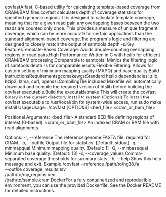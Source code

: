 covfastA fast, C-based utility for calculating template-based coverage from CRAM/BAM files.covfast calculates depth of coverage statistics for specified genomic regions. It is designed to calculate template coverage, meaning that for a given read pair, any overlapping bases between the two reads are counted only once. This provides a measure of unique fragment coverage, which can be more accurate for certain applications than the standard alignment-based coverage.The program's logic and filtering are designed to closely match the output of samtools depth -s.Key FeaturesTemplate-Based Coverage: Avoids double-counting overlapping regions of read pairs.High Performance: Written in C with htslib for efficient CRAM/BAM processing.Comparable to samtools: Mimics the filtering logic of samtools depth -s for comparable results.Flexible Filtering: Allows for custom setting of minimum mapping quality (MAPQ) and base quality.Build InstructionsRequirementsgccmakewgetStandard htslib dependencies: zlib, bzip2, lzma, curl, openssl.CompilingThe included Makefile will automatically download and compile the required version of htslib before building the covfast executable.Build the executable:make
This will create the covfast binary in the current directory.Install to system (Optional):To install the covfast executable to /usr/local/bin for system-wide access, run:sudo make install
UsageUsage: ./covfast [OPTIONS] <bed_file> <cram_or_bam_file>

Positional Arguments:
  <bed_file>            A standard BED file defining regions of interest (0-based).
  <cram_or_bam_file>    An indexed CRAM or BAM file with read alignments.

Options:
  -r, --reference <file>    The reference genome FASTA file, required for CRAM.
  -o, --outfile <file>      Output file for statistics. [Default: stdout]
  -q, --minmapqual <int>    Minimum mapping quality. [Default: 1]
  -Q, --minbasequal <int>   Minimum base quality. [Default: 13]
  -c, --coverage_values <str> Comma-separated coverage thresholds for summary stats.
  -h, --help                Show this help message and exit.
Example./covfast --reference /path/to/hg38.fa \
          --outfile coverage_results.tsv \
          /path/to/my_regions.bed \
          /path/to/sample.cram
DockerFor a fully containerized and reproducible environment, you can use the provided Dockerfile. See the Docker README for detailed instructions.
